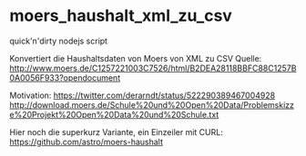 moers_haushalt_xml_zu_csv
=========================

quick'n'dirty nodejs script

Konvertiert die Haushaltsdaten von Moers von XML zu CSV
Quelle: http://www.moers.de/C1257221003C7526/html/B2DEA28118BBFC88C1257B0A0056F933?opendocument

Motivation: https://twitter.com/derarndt/status/522290389467004928
http://download.moers.de/Schule%20und%20Open%20Data/Problemskizze%20Projekt%20Open%20Data%20und%20Schule.txt

Hier noch die superkurz Variante, ein Einzeiler mit CURL:
https://github.com/astro/moers-haushalt
